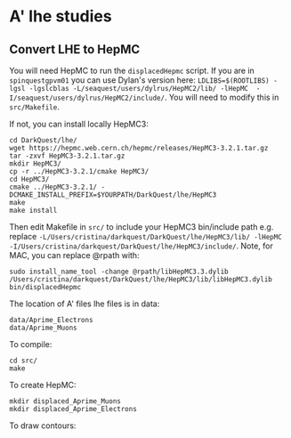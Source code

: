 # A' lhe studies

## Convert LHE to HepMC

You will need HepMC to run the `displacedHepmc` script.
If you are in `spinquestgpvm01` you can use Dylan's version here: `LDLIBS=$(ROOTLIBS) -lgsl -lgslcblas -L/seaquest/users/dylrus/HepMC2/lib/ -lHepMC  -I/seaquest/users/dylrus/HepMC2/include/`. You will need to modify this in `src/Makefile`.

If not, you can install locally HepMC3:
```
cd DarkQuest/lhe/
wget https://hepmc.web.cern.ch/hepmc/releases/HepMC3-3.2.1.tar.gz
tar -zxvf HepMC3-3.2.1.tar.gz 
mkdir HepMC3/
cp -r ../HepMC3-3.2.1/cmake HepMC3/
cd HepMC3/
cmake ../HepMC3-3.2.1/ -DCMAKE_INSTALL_PREFIX=$YOURPATH/DarkQuest/lhe/HepMC3
make
make install
```

Then edit Makefile in `src/` to include your HepMC3 bin/include path e.g. replace `-L/Users/cristina/darkquest/DarkQuest/lhe/HepMC3/lib/ -lHepMC  -I/Users/cristina/darkquest/DarkQuest/lhe/HepMC3/include/`.
Note, for MAC, you can replace @rpath with:
```
sudo install_name_tool -change @rpath/libHepMC3.3.dylib /Users/cristina/darkquest/DarkQuest/lhe/HepMC3/lib/libHepMC3.dylib bin/displacedHepmc
```

The location of A' files lhe files is in data:
```
data/Aprime_Electrons
data/Aprime_Muons
```

To compile:
```
cd src/
make
```

To create HepMC:
```
mkdir displaced_Aprime_Muons
mkdir displaced_Aprime_Electrons
```

To draw contours:
